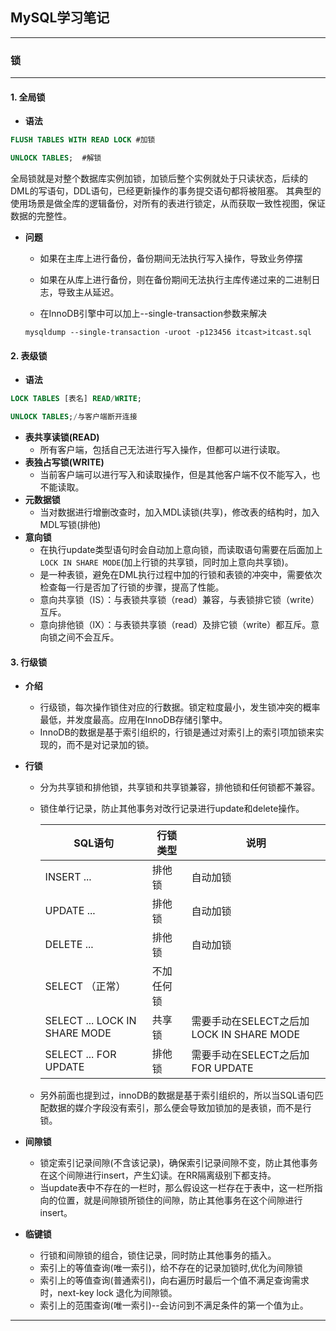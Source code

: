 ## MySQL学习笔记

----

### 锁

----

#### 1. 全局锁

- **语法**

```SQL
FLUSH TABLES WITH READ LOCK #加锁

UNLOCK TABLES; 	#解锁
```

全局锁就是对整个数据库实例加锁，加锁后整个实例就处于只读状态，后续的DML的写语句，DDL语句，已经更新操作的事务提交语句都将被阻塞。
其典型的使用场景是做全库的逻辑备份，对所有的表进行锁定，从而获取一致性视图，保证数据的完整性。

- **问题**

  - 如果在主库上进行备份，备份期间无法执行写入操作，导致业务停摆
  - 如果在从库上进行备份，则在备份期间无法执行主库传递过来的二进制日志，导致主从延迟。

  - 在InnoDB引擎中可以加上--single-transaction参数来解决

  ```mysqldump --single-transaction -uroot -p123456 itcast>itcast.sql```

#### 2. 表级锁

- **语法**

```sql
LOCK TABLES [表名] READ/WRITE;

UNLOCK TABLES;/与客户端断开连接
```

- **表共享读锁(READ)**
  - 所有客户端，包括自己无法进行写入操作，但都可以进行读取。
- **表独占写锁(WRITE)**
  - 当前客户端可以进行写入和读取操作，但是其他客户端不仅不能写入，也不能读取。
- **元数据锁**
  - 当对数据进行增删改查时，加入MDL读锁(共享)，修改表的结构时，加入MDL写锁(排他)
- **意向锁**
  - 在执行update类型语句时会自动加上意向锁，而读取语句需要在后面加上`LOCK IN SHARE MODE`(加上行锁的共享锁，同时加上意向共享锁)。
  - 是一种表锁，避免在DML执行过程中加的行锁和表锁的冲突中，需要依次检查每一行是否加了行锁的步骤，提高了性能。
  - 意向共享锁（IS）：与表锁共享锁（read）兼容，与表锁排它锁（write）互斥。
  - 意向排他锁（lX）：与表锁共享锁（read）及排它锁（write）都互斥。意向锁之间不会互斥。

#### 3. 行级锁

- **介绍**

  - 行级锁，每次操作锁住对应的行数据。锁定粒度最小，发生锁冲突的概率最低，并发度最高。应用在InnoDB存储引擎中。
  - InnoDB的数据是基于索引组织的，行锁是通过对索引上的索引项加锁来实现的，而不是对记录加的锁。

- **行锁**

  - 分为共享锁和排他锁，共享锁和共享锁兼容，排他锁和任何锁都不兼容。

  - 锁住单行记录，防止其他事务对改行记录进行update和delete操作。

    | SQL语句                       | 行锁类型   | 说明                                     |
    | ----------------------------- | ---------- | ---------------------------------------- |
    | INSERT ...                    | 排他锁     | 自动加锁                                 |
    | UPDATE ...                    | 排他锁     | 自动加锁                                 |
    | DELETE ...                    | 排他锁     | 自动加锁                                 |
    | SELECT （正常）               | 不加任何锁 |                                          |
    | SELECT ... LOCK IN SHARE MODE | 共享锁     | 需要手动在SELECT之后加LOCK IN SHARE MODE |
    | SELECT ... FOR UPDATE         | 排他锁     | 需要手动在SELECT之后加FOR UPDATE         |

  - 另外前面也提到过，innoDB的数据是基于索引组织的，所以当SQL语句匹配数据的媒介字段没有索引，那么便会导致加锁加的是表锁，而不是行锁。

- **间隙锁**

  - 锁定索引记录间隙(不含该记录)，确保索引记录间隙不变，防止其他事务在这个间隙进行insert，产生幻读。在RR隔离级别下都支持。
  - 当update表中不存在的一栏时，那么假设这一栏存在于表中，这一栏所指向的位置，就是间隙锁所锁住的间隙，防止其他事务在这个间隙进行insert。

- **临键锁**

  - 行锁和间隙锁的组合，锁住记录，同时防止其他事务的插入。
  - 索引上的等值查询(唯一索引)，给不存在的记录加锁时,优化为间隙锁
  - 索引上的等值查询(普通索引)，向右遍历时最后一个值不满足查询需求时，next-key lock 退化为间隙锁。
  - 索引上的范围查询(唯一索引)--会访问到不满足条件的第一个值为止。

-----

